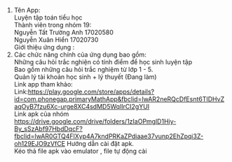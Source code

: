 1. Tên App: <br/>
Luyện tập toán tiểu học <br/>
Thành viên trong nhóm 19:  <br/>
  Nguyễn Tất Trường Anh 17020580	 <br/>
  Nguyễn Xuân Hiển	17020730 <br/>
Giới thiệu ứng dụng : <br/>
2. Các chức năng chính của ứng dụng bao gồm: <br/>
  Những câu hỏi trắc nghiện có tính điểm để học sinh luyện tập <br/>
  Bao gồm những câu hỏi trắc nghiệm từ lớp 1 - 5. <br/>
  Quản lý tài khoản học sinh + lý thuyết (Đang làm) <br/>
Link app tham khảo: <br/>
  Link:https://play.google.com/store/apps/details?id=com.phonegap.primaryMathApp&fbclid=IwAR2neRQcDfEsnt6TIDHvZaqOyB7fzu6Xc-urge8XC4sdMD5WqIlrCI2gYUI <br/>
  Link apk của nhóm <br/>
https://drive.google.com/drive/folders/1zIaOPmglD1Hiy-By_sSzAbf97HbdDqcF?fbclid=IwAR0GTQ4FlXyp4A7kndPRKaZPdiaae37vunp2EhZpqi3Z-oh129EJO9zVfCE
Hướng dẫn cài đặt apk. <br/>
Kéo thả file apk vào emulator , file tự động cài <br/>
